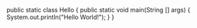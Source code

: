 public static class Hello {
public static void main(String [] args) {
System.out.println("Hello World!");
}
}
